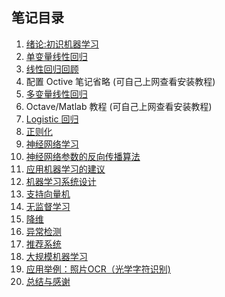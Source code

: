 ## 笔记目录
1. [绪论:初识机器学习](./Chapter01.html)
2. [单变量线性回归](./Chapter02.html)
3. [线性回归回顾](./Chapter03.html)
4. 配置 Octive 笔记省略 (可自己上网查看安装教程)
5. [多变量线性回归](./Chapter05.html)
6. Octave/Matlab 教程 (可自己上网查看安装教程)
7. [Logistic 回归](./Chapter07.html)
8. [正则化](./Chapter08.html)
9. [神经网络学习](./Chapter09.html)
10. [神经网络参数的反向传播算法](./Chapter09.html)
11. [应用机器学习的建议](./Chapter11.html)
12. [机器学习系统设计](./Chapter12.html)
13. [支持向量机](./Chapter13.html)
14. [无监督学习](./Chapter14.html)
15. [降维](./Chapter15.html)
16. [异常检测](./Chapter16.html)
17. [推荐系统](./Chapter17.html)
18. [大规模机器学习](./Chapter18.html)
19. [应用举例：照片OCR（光学字符识别)](./Chapter19.html)
20. [总结与感谢](./Chapter20.html)